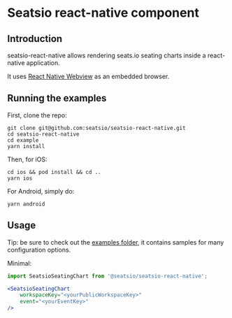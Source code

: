 # Seatsio react-native component 

## Introduction

seatsio-react-native allows rendering seats.io seating charts inside a react-native application. 

It uses [React Native Webview](https://github.com/react-native-webview/react-native-webview) as an embedded browser.

## Running the examples

First, clone the repo: 

```
git clone git@github.com:seatsio/seatsio-react-native.git                                                                     
cd seatsio-react-native
cd example
yarn install
```

Then, for iOS: 

```
cd ios && pod install && cd ..
yarn ios
```


For Android, simply do: 
```
yarn android
```


## Usage

Tip: be sure to check out the [examples folder](https://github.com/seatsio/seatsio-react-native/tree/master/example/examples), it contains samples for many configuration options. 

Minimal: 
```jsx
import SeatsioSeatingChart from '@seatsio/seatsio-react-native';

<SeatsioSeatingChart
    workspaceKey="<yourPublicWorkspaceKey>"
    event="<yourEventKey>"
/>
```

